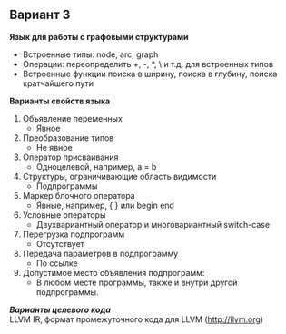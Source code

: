 ## Вариант 3

**Язык для работы с графовыми структурами**
* Встроенные типы: node, arc, graph
* Операции: переопределить \+, \-, \*, \\ и т.д. для встроенных типов
* Встроенные функции поиска в ширину, поиска в глубину, поиска кратчайшего пути

**Варианты свойств языка**
1. Объявление переменных
   + Явное
2. Преобразование типов 
   + Не явное
3. Оператор присваивания
   * Одноцелевой, например, a \= b
4. Структуры, ограничивающие область видимости
   * Подпрограммы
5. Маркер блочного оператора
   * Явные, например, { } или begin end
6. Условные операторы
   * Двухвариантный оператор и многовариантный switch-case
7. Перегрузка подпрограмм
   * Отсутствует
8. Передача параметров в подпрограмму
   * По ссылке
9. Допустимое место объявления подпрограмм:
   * В любом месте программы, также и внутри другой подпрограммы.

***Варианты целевого кода***  
LLVM IR, формат промежуточного кода для LLVM (http://llvm.org)

